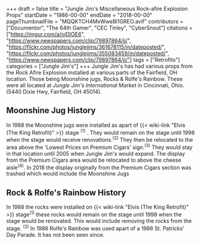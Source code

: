 +++
draft = false
title = "Jungle Jim's Miscellaneous Rock-afire Explosion Props"
startDate = "1986-00-00"
endDate = "2018-00-00"
pageThumbnailFile = "MQQKTCH4MxWweBl1GREO.avif"
contributors = ["Documentor", "The 64th Gamer", "CEC Tinley", "CyberSnout"]
citations = ["https://imgur.com/a/ojDIOE6", "https://www.newspapers.com/clip/79897864/jj/", "https://flickr.com/photos/junglejims/361678115/in/dateposted/", "https://flickr.com/photos/junglejims/355083459/in/dateposted/", "https://www.newspapers.com/clip/79897864/jj/"]
tags = ["Retrofits"]
categories = ["Jungle Jim's"]
+++
Jungle Jim's has had various props from the Rock Afire Explosion installed at various parts of the Fairfield, OH location. Those being Moonshine jugs, Rocks & Rolfe's Rainbow. These were all located at *Jungle Jim's International Market* in Cincinnati, Ohio. (5440 Dixie Hwy, Fairfield, OH 45014).

## Moonshine Jug History

In 1988 the Moonshine jugs were installed as apart of {{< wiki-link "Elvis (The King Retrofit)" >}} stage <sup>(1)</sup> . They would remain on the stage until 1998 when the stage would receive renovations.<sup>(2)</sup> They then be relocated to the area above the 'Lowest Prices on Premium Cigars' sign.<sup>(3)</sup> They would stay in that location until 2005 when Jungle Jim's would expand. The display from the Premium Cigars area would be relocated to above the cheese aisle<sup>(4)</sup>. In 2018 the display originally from the Premium Cigars section was trashed which would include the Moonshine Jugs

## Rock & Rolfe's Rainbow History

In 1988 the rocks were installed on {{< wiki-link "Elvis (The King Retrofit)" >}} stage<sup>(1)</sup> these rocks would remain on the stage until 1998 when the stage would be renovated. This would include removing the rocks from the stage. <sup>(2)</sup>
In 1986 Rolfe's Rainbow was used apart of a 1986 St. Patricks' Day Parade. It has not been seen since.

